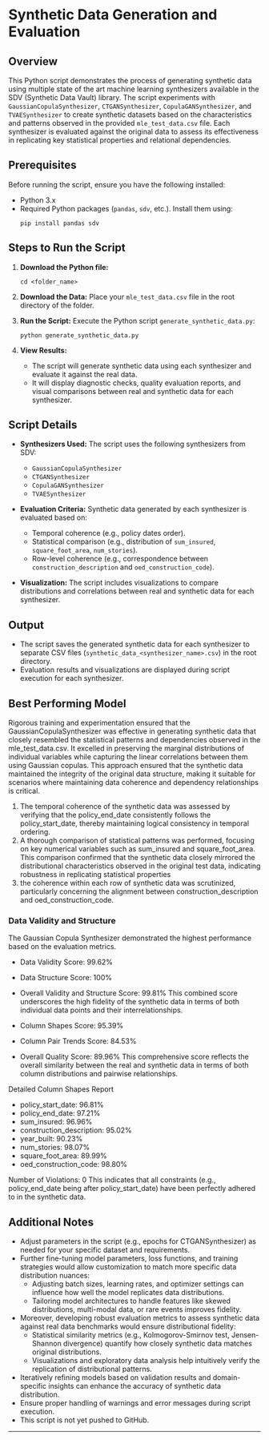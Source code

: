 # Synthetic Data Generation and Evaluation 

## Overview

This Python script demonstrates the process of generating synthetic data using multiple state of the art machine learning synthesizers available in the SDV (Synthetic Data Vault) library. The script experiments with `GaussianCopulaSynthesizer`, `CTGANSynthesizer`, `CopulaGANSynthesizer`, and `TVAESynthesizer` to create synthetic datasets based on the characteristics and patterns observed in the provided `mle_test_data.csv` file. Each synthesizer is evaluated against the original data to assess its effectiveness in replicating key statistical properties and relational dependencies.

## Prerequisites

Before running the script, ensure you have the following installed:
- Python 3.x
- Required Python packages (`pandas`, `sdv`, etc.). Install them using:
  ```
  pip install pandas sdv
  ```

## Steps to Run the Script

1. **Download the Python file:**
   ```
   cd <folder_name>
   ```

2. **Download the Data:**
   Place your `mle_test_data.csv` file in the root directory of the folder.

3. **Run the Script:**
   Execute the Python script `generate_synthetic_data.py`:
   ```
   python generate_synthetic_data.py
   ```

4. **View Results:**
   - The script will generate synthetic data using each synthesizer and evaluate it against the real data.
   - It will display diagnostic checks, quality evaluation reports, and visual comparisons between real and synthetic data for each synthesizer.

## Script Details

- **Synthesizers Used:** The script uses the following synthesizers from SDV:
  - `GaussianCopulaSynthesizer`
  - `CTGANSynthesizer`
  - `CopulaGANSynthesizer`
  - `TVAESynthesizer`
  
- **Evaluation Criteria:** Synthetic data generated by each synthesizer is evaluated based on:
  - Temporal coherence (e.g., policy dates order).
  - Statistical comparison (e.g., distribution of `sum_insured`, `square_foot_area`, `num_stories`).
  - Row-level coherence (e.g., correspondence between `construction_description` and `oed_construction_code`).

- **Visualization:** The script includes visualizations to compare distributions and correlations between real and synthetic data for each synthesizer.

## Output

- The script saves the generated synthetic data for each synthesizer to separate CSV files (`synthetic_data_<synthesizer_name>.csv`) in the root directory.
- Evaluation results and visualizations are displayed during script execution for each synthesizer.

## Best Performing Model
Rigorous training and experimentation ensured that the GaussianCopulaSynthesizer was effective in
generating synthetic data that closely resembled the statistical patterns and dependencies observed in the
mle_test_data.csv. It excelled in preserving the marginal distributions of individual variables while
capturing the linear correlations between them using Gaussian copulas. This approach ensured that the
synthetic data maintained the integrity of the original data structure, making it suitable for scenarios
where maintaining data coherence and dependency relationships is critical.
1. The temporal coherence of the synthetic data was assessed by verifying that the policy_end_date
consistently follows the policy_start_date, thereby maintaining logical consistency in temporal ordering.
2. A thorough comparison of statistical patterns was performed, focusing on key numerical variables such as
sum_insured and square_foot_area. This comparison confirmed that the synthetic data closely mirrored the
distributional characteristics observed in the original test data, indicating robustness in replicating
statistical properties
3. the coherence within each row of synthetic data was scrutinized, particularly concerning the alignment
between construction_description and oed_construction_code.

### Data Validity and Structure
The Gaussian Copula Synthesizer demonstrated the highest performance based on the evaluation metrics.

- Data Validity Score: 99.62%
- Data Structure Score: 100%
- Overall Validity and Structure Score: 99.81%
This combined score underscores the high fidelity of the synthetic data in terms of both individual data points and their interrelationships.

- Column Shapes Score: 95.39%
- Column Pair Trends Score: 84.53%
- Overall Quality Score: 89.96%
This comprehensive score reflects the overall similarity between the real and synthetic data in terms of both column distributions and pairwise relationships.

Detailed Column Shapes Report
- policy_start_date: 96.81%
- policy_end_date: 97.21%
- sum_insured: 96.96%
- construction_description: 95.02%
- year_built: 90.23%
- num_stories: 98.07%
- square_foot_area: 89.99%
- oed_construction_code: 98.80%

Number of Violations: 0
This indicates that all constraints (e.g., policy_end_date being after policy_start_date) have been perfectly adhered to in the synthetic data.

## Additional Notes

- Adjust parameters in the script (e.g., epochs for CTGANSynthesizer) as needed for your specific dataset and requirements.
- Further fine-tuning model parameters, loss functions, and training strategies would allow customization to match more specific data distribution nuances:
  - Adjusting batch sizes, learning rates, and optimizer settings can influence how well the model replicates data distributions.
  - Tailoring model architectures to handle features like skewed distributions, multi-modal data, or rare events improves fidelity.
- Moreover, developing robust evaluation metrics to assess synthetic data against real data benchmarks would ensure distributional fidelity:
  - Statistical similarity metrics (e.g., Kolmogorov-Smirnov test, Jensen-Shannon divergence) quantify how closely synthetic data matches original distributions.
  - Visualizations and exploratory data analysis help intuitively verify the replication of distributional patterns.
- Iteratively refining models based on validation results and domain-specific insights can enhance the accuracy of synthetic data distribution.
- Ensure proper handling of warnings and error messages during script execution.
- This script is not yet pushed to GitHub.

---
